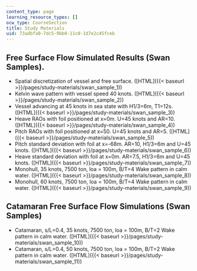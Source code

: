 ```yaml
---
content_type: page
learning_resource_types: []
ocw_type: CourseSection
title: Study Materials
uid: 73adbfa0-7dc5-9bb0-11c0-1d7e2c45fceb
---
```


Free Surface Flow Simulated Results (Swan Samples).
---------------------------------------------------

*   Spatial discretization of vessel and free surface. ([HTML]({{< baseurl >}}/pages/study-materials/swan_sample_1))
*   Kelvin wave pattern with vessel speed 40 knots. ([HTML]({{< baseurl >}}/pages/study-materials/swan_sample_2))
*   Vessel advancing at 45 knots in sea state with H1/3=6m, T1=12s. ([HTML]({{< baseurl >}}/pages/study-materials/swan_sample_3))
*   Heave RAOs with foil positioned at x=0m. U=45 knots and AR=10. ([HTML]({{< baseurl >}}/pages/study-materials/swan_sample_4))
*   Pitch RAOs with foil positioned at x=50. U=45 knots and AR=5. ([HTML]({{< baseurl >}}/pages/study-materials/swan_sample_5))
*   Pitch standard deviation with foil at x=-68m. AR=10, H1/3=6m and U=45 knots. ([HTML]({{< baseurl >}}/pages/study-materials/swan_sample_6))
*   Heave standard deviation with foil at x=0m. AR=7.5, H1/3=6m and U=45 knots. ([HTML]({{< baseurl >}}/pages/study-materials/swan_sample_7))
*   Monohull, 35 knots, 7500 ton, loa = 100m, B/T=4 Wake pattern in calm water. ([HTML]({{< baseurl >}}/pages/study-materials/swan_sample_8))
*   Monohull, 60 knots, 7500 ton, loa = 100m, B/T=4 Wake pattern in calm water. ([HTML]({{< baseurl >}}/pages/study-materials/swan_sample_9))

Catamaran Free Surface Flow Simulations (Swan Samples)
------------------------------------------------------

*   Catamaran, s/L=0.4, 35 knots, 7500 ton, loa = 100m, B/T=2 Wake pattern in calm water. ([HTML]({{< baseurl >}}/pages/study-materials/swan_sample_10))
*   Catamaran, s/L=0.4, 50 knots, 7500 ton, loa = 100m, B/T=2 Wake pattern in calm water. ([HTML]({{< baseurl >}}/pages/study-materials/swan_sample_11))